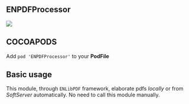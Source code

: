 ## ENPDFProcessor

![](https://badgen.net/badge/stable/1.0.1/blue)

## COCOAPODS

Add `pod 'ENPDFProcessor'` to your **PodFile**

## Basic usage

This module, through `ENLibPDF` framework, elaborate pdfs _locally_ or from _SoftServer_ automatically. No need to call this module manually.
